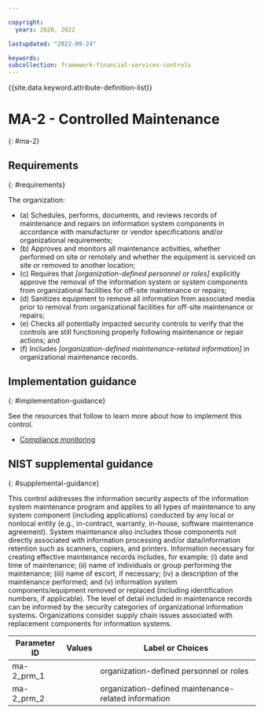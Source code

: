 ```yaml
---

copyright:
  years: 2020, 2022

lastupdated: "2022-09-24"

keywords: 
subcollection: framework-financial-services-controls
---
```


{{site.data.keyword.attribute-definition-list}}

         
# MA-2 - Controlled Maintenance
{: #ma-2}

## Requirements
{: #requirements}

The organization:

- (a) Schedules, performs, documents, and reviews records of maintenance and repairs on information system components in accordance with manufacturer or vendor specifications and/or organizational requirements;
- (b) Approves and monitors all maintenance activities, whether performed on site or remotely and whether the equipment is serviced on site or removed to another location;
- (c) Requires that _[organization-defined personnel or roles]_ explicitly approve the removal of the information system or system components from organizational facilities for off-site maintenance or repairs;
- (d) Sanitizes equipment to remove all information from associated media prior to removal from organizational facilities for off-site maintenance or repairs;
- (e) Checks all potentially impacted security controls to verify that the controls are still functioning properly following maintenance or repair actions; and
- (f) Includes _[organization-defined maintenance-related information]_ in organizational maintenance records.

## Implementation guidance
{: #implementation-guidance}

See the resources that follow to learn more about how to implement this control.

- [Compliance monitoring](/docs/framework-financial-services?topic=framework-financial-services-shared-monitoring-compliance)

## NIST supplemental guidance
{: #supplemental-guidance}

This control addresses the information security aspects of the information system maintenance program and applies to all types of maintenance to any system component (including applications) conducted by any local or nonlocal entity (e.g., in-contract, warranty, in-house, software maintenance agreement). System maintenance also includes those components not directly associated with information processing and/or data/information retention such as scanners, copiers, and printers. Information necessary for creating effective maintenance records includes, for example: (i) date and time of maintenance; (ii) name of individuals or group performing the maintenance; (iii) name of escort, if necessary; (iv) a description of the maintenance performed; and (v) information system components/equipment removed or replaced (including identification numbers, if applicable). The level of detail included in maintenance records can be informed by the security categories of organizational information systems. Organizations consider supply chain issues associated with replacement components for information systems.

| Parameter ID | Values | Label or Choices |
|---|---|---|
| ma-2_prm_1 |  | organization-defined personnel or roles |
| ma-2_prm_2 |  | organization-defined maintenance-related information |

